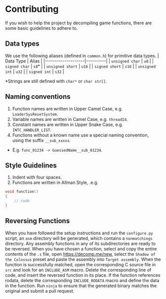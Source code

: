 # Contributing
If you wish to help the project by decompiling game functions, there are some basic guidelines to adhere to.

## Data types
We use the following aliases (defined in ``common.h``) for primitive data types.
| Data Type          | Alias    |
|--------------------|----------|
| ``unsigned char``  | ``u8``   |
| ``signed char``    | ``s8``*  |
| ``unsigned short`` | ``u16``  |
| ``signed short``   | ``s16``  |
| ``unsigned int``   | ``u32``  |
| ``signed int``     | ``s32``  |

*Strings are still defined with ``char*`` or ``char str[]``.

## Naming conventions

1. Function names are written in Upper Camel Case, e.g. ``LoaderSysResetSystem``.
2. Variable names are written in Camel Case, e.g. ``threadId``.
3. Constant names are written in Upper Snake Case, e.g. ``INTC_HANDLER_LIST``.
4. Functions without a known name use a special naming convention, using the suffix ``__sub_xxxxx``.
- E.g. ``func_01234 -> GuessedName__sub_01234``.

## Style Guidelines
1. Indent with four spaces.
2. Functions are written in Allman Style, .e.g. 
```c
void function()
{
    // code
}
```

## Reversing Functions
When you have followed the setup instructions and run the ``configure.py`` script, an ``asm`` directory will be generated, which contains a ``nonmatchings`` directory. Any assembly functions in any of its subdirectories are ready to be reversed. When you have chosen a function, select and copy the entire contents of the ``.s`` file, 
open https://decomp.me/new, select the ``Shadow of the Colossus`` preset and paste the assembly into ``Target assembly``. When the function is successfully matched, open the corresponding C source file in ``src`` and look for an ``INCLUDE_ASM`` macro. Delete the corresponding line of code, and insert the reversed function in its place.
If the function references rodata, delete the corresponding ``INCLUDE_RODATA`` macro and define the data in the function. Run ``ninja`` to ensure that the generated binary matches the original and submit a pull request.
